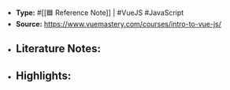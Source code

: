 - **Type:** #[[🟦 Reference Note]] | #VueJS #JavaScript
- **Source:** https://www.vuemastery.com/courses/intro-to-vue-js/
- **Literature Notes:**
    - 
- **Highlights:**
    - 
